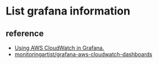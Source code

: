 # List grafana information

## reference
  * [Using AWS CloudWatch in Grafana.](https://medium.com/@_oleksii_/using-aws-cloudwatch-in-grafana-8294b7a2e7dd)
  * [monitoringartist/grafana-aws-cloudwatch-dashboards](https://github.com/monitoringartist/grafana-aws-cloudwatch-dashboards)

